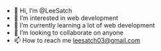 - 👋 Hi, I’m @LeeSatch
- 👀 I’m interested in web development
- 🌱 I’m currently learning a lot of web development
- 💞️ I’m looking to collaborate on anyone
- 📫 How to reach me leesatch03@gmail.com 

<!---
LeeSatch/LeeSatch is a ✨ special ✨ repository because its `README.md` (this file) appears on your GitHub profile.
You can click the Preview link to take a look at your changes.
--->
